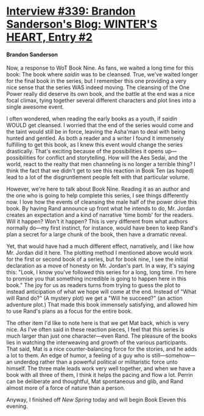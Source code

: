# [Interview #339: Brandon Sanderson's Blog: WINTER'S HEART, Entry #2](https://www.theoryland.com/intvmain.php?i=339#2)

#### Brandon Sanderson

Now, a response to WoT Book Nine. As fans, we waited a long time for this book: The book where
*saidin*
was to be cleansed. True, we've waited longer for the final book in the series, but I remember this one providing a very nice sense that the series WAS indeed moving. The cleansing of the One Power really did deserve its own book, and the battle at the end was a nice focal climax, tying together several different characters and plot lines into a single awesome event.

I often wondered, when reading the early books as a youth, if
*saidin*
WOULD get cleansed. I worried that the end of the series would come and the taint would still be in force, leaving the Asha'man to deal with being hunted and gentled. As both a reader and a writer I found it immensely fulfilling to get this book, as I knew this event would change the series drastically. That's exciting because of the possibilities it opens up—possibilities for conflict and storytelling. How will the Aes Sedai, and the world, react to the realty that men channeling is no longer a terrible thing? I think the fact that we didn't get to see this reaction in Book Ten (as hoped) lead to a lot of the disgruntlement people felt with that particular volume.

However, we're here to talk about Book Nine. Reading it as an author and the one who is going to help complete this series, I see things differently now. I love how the events of cleansing the male half of the power drive this book. By having Rand announce up front what he intends to do, Mr. Jordan creates an expectation and a kind of narrative 'time bomb' for the readers. Will it happen? Won't it happen? This is very different from what authors normally do—my first instinct, for instance, would have been to keep Rand's plan a secret for a large chunk of the book, then have a dramatic reveal.

Yet, that would have had a much different effect, narratively, and I like how Mr. Jordan did it here. The plotting method I mentioned above would work for the first or second book of a series, but for book nine, I see the initial declaration as a move of honesty on Mr. Jordan's part. In a way, it's saying this: "Look, I know you've followed this series for a long, long time. I'm here to promise you that something incredible is going to happen here in this book." The joy for us as readers turns from trying to guess the plot to instead anticipation of what we hope will come at the end. Instead of "What will Rand do?" (A mystery plot) we get a "Will he succeed?" (an action adventure plot.) That made this book immensely satisfying, and allowed him to use Rand's plans as a focus for the entire book.

The other item I'd like to note here is that we get Mat back, which is very nice. As I've often said in these reaction pieces, I feel that this series is much larger than just one character—even Rand. The pleasure of the books lies in watching the interweaving and growth of the various participants. That said, Mat is a nice counter-balancing force for the stories, and he adds a lot to them. An edge of humor, a feeling of a guy who is still—somehow—an underdog rather than a powerful political or militaristic force unto himself. The three male leads work very well together, and when we have a book with all three of them, I think it helps the pacing and flow a lot. Perrin can be deliberate and thoughtful, Mat spontaneous and glib, and Rand almost more of a force of nature than a person.

Anyway, I finished off
*New Spring*
today and will begin Book Eleven this evening.

